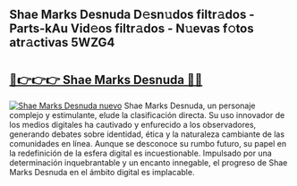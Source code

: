 ## Shae Marks Desnuda D𝚎sn𝚞dos filtr𝚊dos - Parts-kAu Vid𝚎os filtr𝚊dos - N𝚞evas f𝚘tos atr𝚊ctivas 5WZG4

# <h2><a href="http://mb8p2h.tromn.icu/?c=Shae+Marks+Desnuda">🔗👉👉👉 Shae Marks Desnuda 🔗🔗</a></h2>

[![Shae Marks Desnuda nuevo](https://i.imgur.com/pEAQMta.gif)](http://mb8p2h.tromn.icu/?c=Shae+Marks+Desnuda)
Shae Marks Desnuda, un personaje complejo y estimulante, elude la clasificación directa. Su uso innovador de los medios digitales ha cautivado y enfurecido a los observadores, generando debates sobre identidad, ética y la naturaleza cambiante de las comunidades en línea. Aunque se desconoce su rumbo futuro, su papel en la redefinición de la esfera digital es incuestionable. Impulsado por una determinación inquebrantable y un encanto innegable, el progreso de Shae Marks Desnuda en el ámbito digital es implacable.
